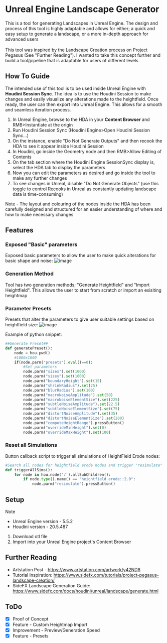 # Unreal Engine Landscape Generator
This is a tool for generating Landscapes in Unreal Engine. The design and process of this tool is highly adaptable and allows for either; a quick and easy setup to generate a landscape, or a more in-depth approach for advanced users<br/>  
This tool was inspired by the Landscape Creation process on Project Pegasus (See "Further Reading"). I wanted to take this concept further and build a tool/pipeline that is adaptable for users of different levels

## How To Guide
The intended use of this tool is to be used inside Unreal Engine with **Houdini Session Sync**. The idea is to use the Houdini Session to make changes and easily visualize any alterations made to the heightfield. Once ready, the user can then export into Unreal Engine. This allows for a smooth and seamless iteration process.
1. In Unreal Engine, browse to the HDA in your **Content Browser** and RMB>Instantiate at the origin
2. Run Houdini Session Sync (Houdini Engine>Open Houdini Session Sync...)
3. On the instance, enable "Do Not Generate Outputs" and then recook the HDA to see it appear inside Houdini Session
4. In Houdini, go inside the Geometry node and then RMB>Allow Editing of Contents
5. On the tab section where the Houdini Engine SessionSync display is, select the HDA tab to display the parameters
6. Now you can edit the parameters as desired and go inside the tool to make any further changes
7. To see changes in Unreal, disable "Do Not Generate Objects" (use this toggle to control Recooks in Unreal as constantly updating landscape data is time-consuming)

Note - The layout and colouring of the nodes inside the HDA has been carefully designed and structured for an easier understanding of where and how to make necessary changes

## Features
### Exposed "Basic" parameters
Exposed basic parameters to allow the user to make quick alterations for basic shape and noise:
![image](https://github.com/user-attachments/assets/e303e554-af28-467f-8f10-00a5c545ec9e)

### Generation Method
Tool has two generation methods; "Generate Heightfield" and "Import Heightfield". This allows the user to start from scratch or import an exisiting heightmap

### Parameter Presets
Presets that alter the parameters to give user suitable settings based on heightfield size:
![image](https://github.com/user-attachments/assets/bd5aff5a-1ae3-43ce-a5d4-e17d39037aa1)

Example of python snippet:
```python
##Generate Preset##
def generatePreset():
    node = hou.pwd()
    #1000x1000
    if(node.parm("presets").eval()==0):       
        #Set parameters
        node.parm("sizex").set(1000)
        node.parm("sizey").set(1000)
        node.parm("boundaryHeight").set(15)
        node.parm("shrinkRadius").set(25)
        node.parm("blurRadius").set(100)
        node.parm("macroNoiseAmplitude").set(50)
        node.parm("macroNoiseElementSize").set(225)
        node.parm("subtleNoiseAmplitude").set(22.5)
        node.parm("subtleNoiseElementSize").set(75)
        node.parm("distortNoiseAmplitude").set(35)
        node.parm("distortNoiseElementSize").set(200)
        node.parm("computeHeightRange").pressButton()
        node.parm("overrideMinHeight").set(0)
        node.parm("overrideMaxHeight").set(100)
```

### Reset all Simulations
Button callback script to trigger all simulations of HeightField Erode nodes:
```python
#Search all nodes for heightfield erode nodes and trigger "resimulate"
def triggerAllSims():
    for node in hou.node('/').allSubChildren():
        if node.type().name() == "heightfield_erode::2.0":
            node.parm("resimulate").pressButton()

```

## Setup
>[!NOTE]
> - Unreal Engine version - 5.5.2
> - Houdini version - 20.5.487
1. Download otl file
2. Import into your Unreal Engine project's Content Browser

## Further Reading
- Artstation Post - https://www.artstation.com/artwork/y42ND8
- Tutorial Inspiration: https://www.sidefx.com/tutorials/project-pegasus-landscape-creation/
- SideFX Landscape Generation Guide: https://www.sidefx.com/docs/houdini/unreal/landscape/generate.html
  
## ToDo
- [x] Proof of Concept
- [x] Feature - Custom Heightmap Import
- [x] Improvement - Preview/Generation Speed
- [x] Feature - Presets
